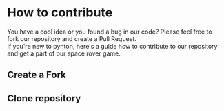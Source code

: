 # How to contribute

You have a cool idea or you found a bug in our code? Please feel free to fork our repository and create a Pull Request.  
If you're new to pyhton, here's a guide how to contribute to our repository and get a part of our space rover game.

## Create a Fork

## Clone repository
